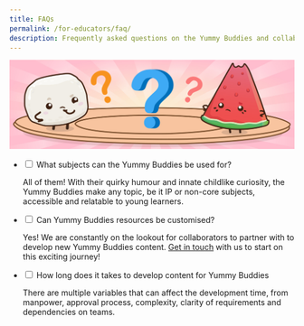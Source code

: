```yaml
---
title: FAQs
permalink: /for-educators/faq/
description: Frequently asked questions on the Yummy Buddies and collaboration.
---
```

![faq](/images/Website/educator_faq.jpg)

<ul class="jekyllcodex_accordion">
  
<li><input type="checkbox" id="accordion1">  
<label for="accordion1">What subjects can the Yummy Buddies be used for?
</label><div>  
<p>All of them! With their quirky humour and innate childlike curiosity, the Yummy Buddies make any topic, be it IP or non-core subjects,  accessible and relatable to young learners.
</p>  
</div></li>  
  
<li><input type="checkbox" id="accordion2">  
<label for="accordion2">Can Yummy Buddies resources be customised?
</label><div>  
<p>Yes! We are constantly on the lookout for collaborators to partner with to develop new Yummy Buddies content. <a href="/contact-us">Get in touch</a> with us to start on this exciting journey!
</p>  
</div></li>  
  
<li><input type="checkbox" id="accordion3">  
<label for="accordion3">How long does it takes to develop content for Yummy Buddies</label><div>  
<p>There are multiple variables that can affect the development time, from manpower, approval process, complexity, clarity of requirements and dependencies on teams.</p>  
</div></li>  
	
</ul>
